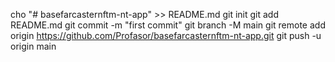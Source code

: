 cho "# basefarcasternftm-nt-app" >> README.md
git init
git add README.md
git commit -m "first commit"
git branch -M main
git remote add origin https://github.com/Profasor/basefarcasternftm-nt-app.git
git push -u origin main
